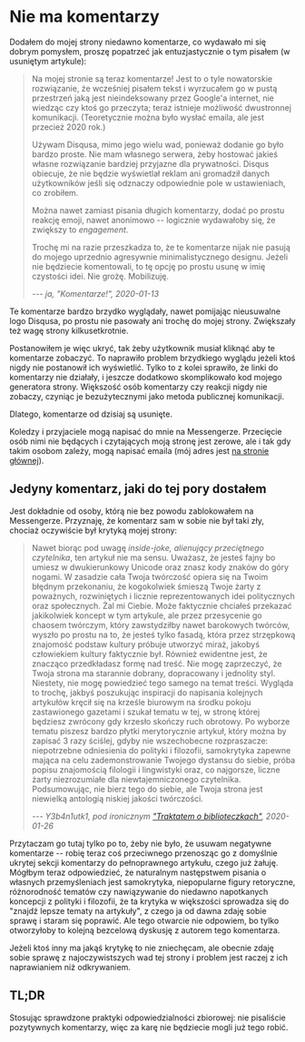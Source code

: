 # Nie ma komentarzy

Dodałem do mojej strony niedawno komentarze, co wydawało mi się dobrym pomysłem, proszę popatrzeć jak entuzjastycznie o tym pisałem (w usuniętym artykule):

> Na mojej stronie są teraz komentarze! Jest to o tyle nowatorskie rozwiązanie, że wcześniej pisałem tekst i wyrzucałem go w pustą przestrzeń jaką jest nieindeksowany przez Google'a internet, nie wiedząc czy ktoś go przeczyta; teraz istnieje możliwość dwustronnej komunikacji. (Teoretycznie można było wysłać emaila, ale jest przecież 2020 rok.)
>
> Używam Disqusa, mimo jego wielu wad, ponieważ dodanie go było bardzo proste. Nie mam własnego serwera, żeby hostować jakieś własne rozwiązanie bardziej przyjazne dla prywatności. Disqus obiecuje, że nie będzie wyświetlał reklam ani gromadził danych użytkowników jeśli się odznaczy odpowiednie pole w ustawieniach, co zrobiłem.
>
> Można nawet zamiast pisania długich komentarzy, dodać po prostu reakcję emoji, nawet anonimowo -- logicznie wydawałoby się, że zwiększy to _engagement_.
>
> Trochę mi na razie przeszkadza to, że te komentarze nijak nie pasują do mojego uprzednio agresywnie minimalistycznego designu. Jeżeli nie będziecie komentowali, to tę opcję po prostu usunę w imię czystości idei. Nie grożę. Mobilizuję.
>
> <cite>--- ja, "Komentarze!", 2020-01-13</cite>

Te komentarze bardzo brzydko wyglądały, nawet pomijając nieusuwalne logo Disqusa, po prostu nie pasowały ani trochę do mojej strony. Zwiększały też wagę strony kilkusetkrotnie.

Postanowiłem je więc ukryć, tak żeby użytkownik musiał kliknąć aby te komentarze zobaczyć. To naprawiło problem brzydkiego wyglądu jeżeli ktoś nigdy nie postanowił ich wyświetlić. Tylko to z kolei sprawiło, że linki do komentarzy nie działały, i jeszcze dodatkowo skomplikowało kod mojego generatora strony. Większość osób komentarzy czy reakcji nigdy nie zobaczy, czyniąc je bezużytecznymi jako metoda publicznej komunikacji.

Dlatego, komentarze od dzisiaj są usunięte.

Koledzy i przyjaciele mogą napisać do mnie na Messengerze. Przecięcie osób nimi nie będących i czytających moją stronę jest zerowe, ale i tak gdy takim osobom zależy, mogą napisać emaila (mój adres jest [na stronie głównej](index)).

## Jedyny komentarz, jaki do tej pory dostałem

Jest dokładnie od osoby, którą nie bez powodu zablokowałem na Messengerze. Przyznaję, że komentarz sam w sobie nie był taki zły, chociaż oczywiście był krytyką mojej strony:

> Nawet biorąc pod uwagę _inside-joke, alienujący przeciętnego czytelnika_, ten artykuł nie ma sensu. Uważasz, że jesteś fajny bo umiesz w dwukierunkowy Unicode oraz znasz kody znaków do góry nogami. W zasadzie cała Twoja twórczość opiera się na Twoim błędnym przekonaniu, że kogokolwiek śmieszą Twoje żarty z poważnych, rozwiniętych i licznie reprezentowanych idei politycznych oraz społecznych. Żal mi Ciebie. Może faktycznie chciałeś przekazać jakikolwiek koncept w tym artykule, ale przez przesycenie go chaosem twórczym, który zawstydziłby nawet barokowych twórców, wyszło po prostu na to, że jesteś tylko fasadą, która przez strzępkową znajomość podstaw kultury próbuje utworzyć miraż, jakobyś człowiekiem kultury faktycznie był. Również ewidentne jest, że znacząco przedkładasz formę nad treść. Nie mogę zaprzeczyć, że Twoja strona ma starannie dobrany, dopracowany i jednolity styl. Niestety, nie mogę powiedzieć tego samego na temat treści. Wygląda to trochę, jakbyś poszukując inspiracji do napisania kolejnych artykułów kręcił się na krześle biurowym na środku pokoju zastawionego gazetami i szukał tematu w tej, w stronę której będziesz zwrócony gdy krzesło skończy ruch obrotowy. Po wyborze tematu piszesz bardzo płytki merytorycznie artykuł, który można by zapisać 3 razy ściślej, gdyby nie wszechobecne rozpraszacze: niepotrzebne odniesienia do polityki i filozofii, samokrytyka zapewne mająca na celu zademonstrowanie Twojego dystansu do siebie, próba popisu znajomością filologii i lingwistyki oraz, co najgorsze, liczne żarty niezrozumiałe dla niewtajemniczonego czytelnika. Podsumowując, nie bierz tego do siebie, ale Twoja strona jest niewielką antologią niskiej jakości twórczości.
>
> <cite>--- Y3b4n1utk1, pod ironicznym ["Traktatem o biblioteczkach"](2020-01-05-biblioteczki.md), 2020-01-26

Przytaczam go tutaj tylko po to, żeby nie było, że usuwam negatywne komentarze -- robię teraz coś przeciwnego przenosząc go z domyślnie ukrytej sekcji komentarzy do pełnoprawnego artykułu, czego już żałuję. Mógłbym teraz odpowiedzieć, że naturalnym następstwem pisania o własnych przemyśleniach jest samokrytyka, niepopularne figury retoryczne, różnorodność tematów czy nawiązywanie do niedawno napotkanych koncepcji z polityki i filozofii, że ta krytyka w większości sprowadza się do "znajdź lepsze tematy na artykuły", z czego ja od dawna zdaję sobie sprawę i staram się poprawić. Ale tego otwarcie nie odpowiem, bo tylko otworzyłoby to kolejną bezcelową dyskusję z autorem tego komentarza.

Jeżeli ktoś inny ma jakąś krytykę to nie zniechęcam, ale obecnie zdaję sobie sprawę z najoczywistszych wad tej strony i problem jest raczej z ich naprawianiem niż odkrywaniem.

## TL;DR

Stosując sprawdzone praktyki odpowiedzialności zbiorowej: nie pisaliście pozytywnych komentarzy, więc za karę nie będziecie mogli już tego robić.
